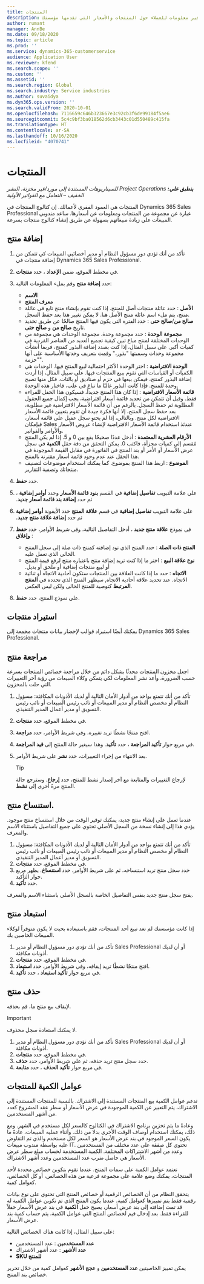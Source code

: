 ```yaml
---
title: ال‏‏منتجات
description: يقدم هذا الموضوع معلومات حول كتالوج المنتجات الذي يمكنك استخدامه لتوفير معلومات للعملاء حول المنتجات والأسعار التي تقدمها مؤسستك.
author: rumant
manager: AnnBe
ms.date: 09/18/2020
ms.topic: article
ms.prod: ''
ms.service: dynamics-365-customerservice
audience: Application User
ms.reviewer: kfend
ms.search.scope: ''
ms.custom: ''
ms.assetid: ''
ms.search.region: Global
ms.search.industry: Service industries
ms.author: suvaidya
ms.dyn365.ops.version: ''
ms.search.validFrom: 2020-10-01
ms.openlocfilehash: 7116659c646b323667e3c92cb3f6de99184f5ae6
ms.sourcegitcommit: 5c4c9bf3ba018562d6cb3443c01d550489c415fa
ms.translationtype: HT
ms.contentlocale: ar-SA
ms.lasthandoff: 10/16/2020
ms.locfileid: "4070741"
---
```

# <a name="products"></a>ال‏‏منتجات

_**ينطبق علي:** ‏‫Project Operations للسيناريوهات المستندة إلى مورد/غير مخزنة‬، ‏‫النشر الخفيف – التعامل مع الفواتير الأولية‬_

المنتجات هي العمود الفقري لأعمالك. إن كتالوج المنتجات في Dynamics 365 Sales Professional عبارة عن مجموعة من المنتجات ومعلومات عن أسعارها. ساعد مندوبي المبيعات على زيادة مبيعاتهم بسهولة عن طريق إنشاء كتالوج منتجات بسرعة.

## <a name="add-a-product"></a>إضافة منتج

1.  تأكد من أنك تؤدي دور مسؤول النظام أو مدير أخصائيي المبيعات كي تتمكن من إضافة منتجات في Dynamics 365 Sales Professional.
2.  في مخطط الموقع، ضمن **الإعداد** ، حدد **منتجات**.
3.  حدد **إضافة منتج** وقم بملء المعلومات التالية:

    -  **الاسم**
    -  **معرف المنتج**
    -  **الأصل** : حدد عائلة منتجات أصل للمنتج. إذا كنت تقوم بإنشاء منتج تابع في عائلة منتج، يتم ملء اسم عائلة منتج الأصل هنا. لا يمكن تغيير هذا بعد حفظ السجل.
    -  **صالح من**/**صالح حتى** : حدد الفترة التي يكون فيها المنتج صالحًا عن طريق تحديد تاريخ **صالح من** و **صالح حتى**.
    -  **مجموعة الوحدة‬** : حدد مجموعة وحدة‬. مجموعة الوحدات هي مجموعة من الوحدات المختلفة لمنتج مباع تبين كيفية تجميع العديد من العناصر الفردية في كميات أكبر. على سبيل المثال، إذا كنت بصدد إضافة البذور كمنتج، فربما أنشأت مجموعة وحدات وسميتها "بذور،" وقمت بتعريف وحدتها الأساسية على أنها "حزمة".
    -  **الوحدة الافتراضية** : اختر الوحدة الأكثر احتمالية لبيع المنتج فيها. الوحدات هي الكميات أو القياسات التي تقوم ببيع المنتجات فيها. على سبيل المثال، إذا أردت إضافة البذور كمنتج، فيمكن بيعها في حزم أو صناديق أو بالتات. فكل منها تصبح وحدة للمنتج. فإذا كانت البذور غالبًا ما تباع في علب، فاختار هذه الوحدة.
    -  **قائمة الأسعار الافتراضية** : إذا كان هذا المنتج جديداً، فسيكون هذا الحقل للقراءة فقط. وقبل أن تتمكن من تحديد قائمة أسعار افتراضية، يجب إكمال جميع الحقول المطلوبة ثم حفظ السجل. بالرغم من أن قائمة الأسعار الافتراضية غير مطلوبة، بعد حفظ سجل المنتج، إلا أنها فكرة جيدة أن تقوم بتعيين قائمة الأسعار الافتراضية لكل منتج. وبالتالي، إذا لم يحتوِ سجل عميل على قائمة أسعار، فبإمكان Sales عندئذ استخدام قائمة الأسعار الافتراضية لإنشاء عروض الأسعار والأوامر والفواتير.
    -  **الأرقام العشرية المعتمدة‬** : أدخل عددًا صحيحًا يقع بين 0 و 5. إذا لم يكن المنتج مُقسم إلى كميات مجزأة، فاكتب 0. يمكن التحقق من دقة حقل **الكمية** في سجل عرض الأسعار أو الأمر أو بند المنتج في الفاتورة في مقابل القيمة الموجودة في هذا الحقل عند عدم وجود قائمة أسعار مقترنة بالمنتج.
    -  **الموضوع** : اربط هذا المنتج بموضوع. كما يمكنك استخدام موضوعات لتصنيف منتجاتك وتصفية التقارير.

4.  حدد **حفظ**.
5.  على علامة التبويب **تفاصيل إضافية‬** في القسم **بنود قائمة الأسعار** وحدد **أوامر إضافية‬** ، ثم حدد **إضافة بند قائمة أسعار جديد‬‏‫**.
7.  على علامة التبويب **تفاصيل إضافية** في قسم **علاقة المنتج‬** حدد الأيقونة **أوامر إضافية‬** ثم حدد **إضافة علاقة منتج جديد‬‏‫.**
8.  في نموذج **علاقة منتج جديد** ، أدخل التفاصيل التالية، وفي شريط الأوامر، حدد **حفظ وإغلاق** :

    -   **المنتج ذات الصلة** : حدد المنتج الذي تود إضافته كمنتج ذات صلة إلى سجل المنتج الحالي الذي تعمل عليه.
    -   **‬‏‫نوع علاقة البيع‬‏‫** : اختر ما إذا كنت تريد إضافة منتج باعتباره منتج لرفع قيمة المنتج أو لبيع منتجات إضافية أو ملحق أو بديل.
    -   **‏‫الاتجاه‬** : حدد ما إذا كانت العلاقة بين المنتجات ستكون أحادية الاتجاه أو ثنائية الاتجاه. عند تحديد علاقة أحادية الاتجاه, سيظهر المنتج الذي تحدده في **المنتج المرتبط** كتوصية للمنتج الحالي ولكن ليس العكس.

9.  على نموذج المنتج، حدد **حفظ**.

## <a name="import-products"></a>استيراد منتجات

يمكنك أيضًا استيراد قوالب لإحضار بيانات منتجات مجمعة إلى Dynamics 365 Sales Professional.

## <a name="revise-a-product"></a>مراجعة منتج

اجعل مخزون المنتجات محدثًا بشكل دائم من خلال مراجعة خصائص المنتجات بسرعة حسب الضرورة، وأعد نشر المعلومات لكي يتمكن وكلاء المبيعات من رؤية آخر التغييرات التي حلت بالمخزون.

1.  تأكد من أنك تتمتع بواحد من أدوار الأمان التالية أو لديك الأذونات المكافئة: مسؤول النظام أو مخصص النظام أو مدير المبيعات أو نائب رئيس المبيعات أو نائب رئيس التسويق أو مدير أعمال المدير التنفيذي.
2.  في مخطط الموقع، حدد **منتجات**.
3.  افتح منتجًا نشطًا تريد تغييره، وفي شريط الأوامر، حدد **مراجعة**.
4.  في مربع حوار **تأكيد المراجعة** ، حدد **تأكيد**. وهذا سيغير حالة المنتج إلى **قيد المراجعة**.
5.  بعد الانتهاء من إجراء التغييرات، حدد **نشر** على شريط الأوامر.

    > [!TIP]
    > لإرجاع التغييرات والمتابعة مع آخر إصدار نشط للمنتج، حدد **إرجاع**. وسترجع حالة المنتج مرةً أخرى إلى **نشط**.

## <a name="clone-a-product"></a>استنساخ منتج. 

عندما تعمل على إنشاء منتج جديد، يمكنك توفير الوقت من خلال استنساخ منتج موجود. يؤدي هذا إلى إنشاء نسخة من السجل الأصلي تحتوي على جميع التفاصيل باستثناء الاسم والمعرف.

1.  تأكد من أنك تتمتع بواحد من أدوار الأمان التالية أو لديك الأذونات المكافئة: مسؤول النظام أو مخصص النظام أو مدير المبيعات أو نائب رئيس المبيعات أو نائب رئيس التسويق أو مدير أعمال المدير التنفيذي.
2.  في مخطط الموقع، حدد **منتجات**.
3.  حدد سجل منتج تريد استنساخه، ثم على شريط الأوامر، حدد **استنساخ**. يظهر مربع حوار التأكيد.
4.  حدد **تأكيد**.

يفتح سجل منتج جديد بنفس التفاصيل الخاصة بالسجل الأصلي باستثناء الاسم والمعرف.

## <a name="retire-a-product"></a>استبعاد منتج 

إذا كانت مؤسستك لم تعد تبيع أحد المنتجات، فقم باستبعاده بحيث لا يكون متوفراً لوكلاء المبيعات الخاصين بك.

1.  تأكد من أنك تؤدي دور مسؤول النظام أو مدير Sales Professional أو أن لديك أذونات مكافئة.
2.  في مخطط الموقع، حدد **منتجات**.
3.  افتح منتجًا نشطًا تريد إيقافه، وفي شريط الأوامر، حدد **استبعاد**.
4.  في مربع حوار **تأكيد استبعاد** ، حدد **تأكيد**.


## <a name="delete-a-product"></a>‏حذف منتج

لإيقاف بيع منتج ما، قم بحذفه.

> [!IMPORTANT]
> لا يمكنك استعادة سجل محذوف.

1.  تأكد من أنك تؤدي دور مسؤول النظام أو مدير Sales Professional أو أن لديك أذونات مكافئة.
2.  في مخطط الموقع، حدد **منتجات**.
3.  حدد سجل منتج تريد حذفه، ثم على شريط الأوامر، حدد **حذف**.
4.  في مربع حوار **تأكيد الحذف** ، حدد **متابعة**.
 
 ## <a name="quantity-factors-for-products"></a>عوامل الكمية للمنتجات

تدعم عوامل الكمية بيع المنتجات المستندة إلى الاشتراك. بالنسبة للمنتجات المستندة إلى الاشتراك، يتم التعبير عن الكمية الموجودة في عرض الأسعار أو سطر عقد المشروع كعدد من أشهر المستخدمين.

وعادةً ما يتم تخزين برنامج الاشتراك في الكتالوج كالسعر لكل مستخدم في الشهر. ومع ذلك، يمكنك استخدام أوصاف الوقت الأخرى بدلا من ذلك. وأثناء عمليه المبيعات، عادةً ما يكون السعر الموجود في بند عرض الأسعار هو السعر لكل مستخدم والذي تم التفاوض عليه بواسطة مندوب مبيعات IT. تحتوي كل صفقة على عدد مختلف من المستخدمين وعدد من أشهر الاشتراكات المختلفة. الكمية المستخدمة لحساب مبلغ سطر عرض الأسعار هي حاصل ضرب عدد المستخدمين وعدد أشهر الاشتراك.

تعتمد عوامل الكمية على سمات المنتج. عندما تقوم بتكوين خصائص محددة لأحد المنتجات، يمكنك وضع علامة على مجموعة فرعية من هذه الخصائص، أو كل الخصائص، كعوامل كمية.

يتحقق النظام من أن الخصائص الرقمية أو خصائص المنتج التي تحتوي على نوع بيانات رقمية فقط يتم تمييزها كعوامل كمية. عندما يكون المنتج الذي تم تكوين عوامل الكمية له قد تمت إضافته إلى بند عرض أسعار، يصبح حقل **الكمية** في بند عرض الأسعار حقلاً للقراءة فقط. بعد إدخال قيم لخصائص المنتج التي عوامل الكمية، يتم حساب كمية بند عرض الأسعار.

على سبيل المثال، إذا كانت هناك الخصائص التالية: 

- **عدد المستخدمين** : عدد المستخدمين 
- **عدد الأشهر** : عدد أشهر الاشتراك
- **SKU للمنتج** 

يمكن تمييز الخاصيتين **عدد المستخدمين** و **عجج الأشهر** كعوامل كمية من خلال تحرير خصائص بند المنتج. 
